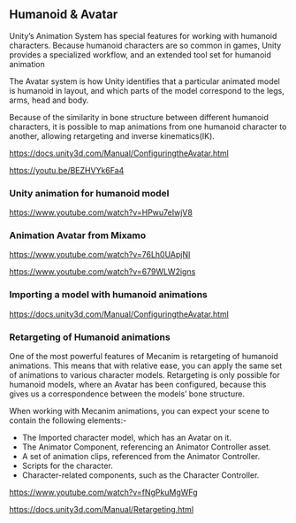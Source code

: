 ## Humanoid & Avatar

Unity’s Animation System has special features for working with humanoid characters. Because humanoid characters are so common in games, Unity provides a specialized workflow, and an extended tool set for humanoid animation

The Avatar system is how Unity identifies that a particular animated model is humanoid in layout, and which parts of the model correspond to the legs, arms, head and body.

Because of the similarity in bone structure between different humanoid characters, it is possible to map animations from one humanoid character to another, allowing retargeting and inverse kinematics(IK).

https://docs.unity3d.com/Manual/ConfiguringtheAvatar.html

https://youtu.be/BEZHVYk6Fa4


### Unity animation for humanoid model
https://www.youtube.com/watch?v=HPwu7eIwjV8

### Animation Avatar from Mixamo
https://www.youtube.com/watch?v=76Lh0UApjNI

https://www.youtube.com/watch?v=679WLW2igns

### Importing a model with humanoid animations

https://docs.unity3d.com/Manual/ConfiguringtheAvatar.html

### Retargeting of Humanoid animations
One of the most powerful features of Mecanim is retargeting of humanoid animations. This means that with relative ease, you can apply the same set of animations to various character models. Retargeting is only possible for humanoid models, where an Avatar has been configured, because this gives us a correspondence between the models’ bone structure.

When working with Mecanim animations, you can expect your scene
 to contain the following elements:-

- The Imported character model, which has an Avatar on it.
- The Animator Component, referencing an Animator Controller asset.
- A set of animation clips, referenced from the Animator Controller.
- Scripts for the character.
- Character-related components, such as the Character Controller.

https://www.youtube.com/watch?v=fNgPkuMgWFg

https://docs.unity3d.com/Manual/Retargeting.html

